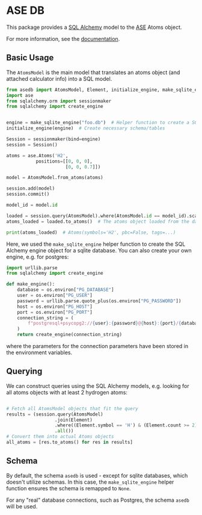 # ASE DB

This package provides a [SQL Alchemy](https://docs.sqlalchemy.org/en/20/index.html) model
to the [ASE](https://wiki.fysik.dtu.dk/ase/) Atoms object.

For more information, see the [documentation](https://asedb.readthedocs.io/en/latest/).

## Basic Usage

The `AtomsModel` is the main model that translates an atoms object (and attached calculator info) into
a SQL model.

```python
from asedb import AtomsModel, Element, initialize_engine, make_sqlite_engine
import ase
from sqlalchemy.orm import sessionmaker
from sqlalchemy import create_engine


engine = make_sqlite_engine("foo.db")  # Helper function to create a SQL Alchemy engine for sqlite
initialize_engine(engine)  # Create necessary schema/tables

Session = sessionmaker(bind=engine)
session = Session()

atoms = ase.Atoms('H2',
           positions=[[0, 0, 0],
                      [0, 0, 0.7]])

model = AtomsModel.from_atoms(atoms)

session.add(model)
session.commit()

model_id = model.id

loaded = session.query(AtomsModel).where(AtomsModel.id == model_id).scalar()
atoms_loaded = loaded.to_atoms()  # The atoms object loaded from the database

print(atoms_loaded)  # Atoms(symbols='H2', pbc=False, tags=...)
```

Here, we used the `make_sqlite_engine` helper function to create the SQL Alchemy engine
object for a sqlite database. You can also create your own engine, e.g. for postgres:

```python
import urllib.parse
from sqlalchemy import create_engine

def make_engine():
    database = os.environ["PG_DATABASE"]
    user = os.environ["PG_USER"]
    password = urllib.parse.quote_plus(os.environ["PG_PASSWORD"])
    host = os.environ["PG_HOST"]
    port = os.environ["PG_PORT"]
    connection_string = (
        f"postgresql+psycopg2://{user}:{password}@{host}:{port}/{database}"
    )
    return create_engine(connection_string)
```

where the parameters for the connection parameters have been stored in the environment variables.

## Querying

We can construct queries using the SQL Alchemy models, e.g. looking for all atoms objects with at least 2 hydrogen atoms:

```python

# Fetch all AtomsModel objects that fit the query
results = (session.query(AtomsModel)
                  .join(Element)
                  .where((Element.symbol == 'H') & (Element.count >= 2))
                  .all())
# Convert them into actual Atoms objects
all_atoms = [res.to_atoms() for res in results]
```

## Schema
By default, the schema `asedb` is used - except for sqlite databases, which doesn't
utilize schemas. In this case, the `make_sqlite_engine` helper function ensures
the schema is remapped to `None`.

For any "real" database connections, such as Postgres, the schema `asedb` will be used.

